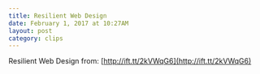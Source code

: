 ```yaml
---
title: Resilient Web Design
date: February 1, 2017 at 10:27AM
layout: post
category: clips
---
```

Resilient Web Design
from: [http://ift.tt/2kVWqG6](http://ift.tt/2kVWqG6)
